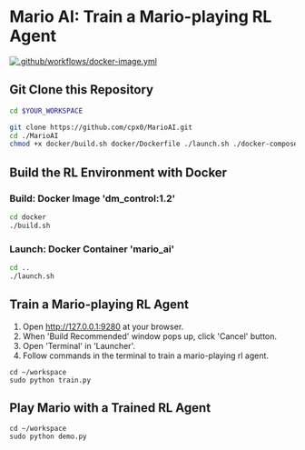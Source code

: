 # Mario AI: Train a Mario-playing RL Agent

[![.github/workflows/docker-image.yml](https://github.com/cpx0/MarioAI/actions/workflows/docker-image.yml/badge.svg)](https://github.com/cpx0/MarioAI/actions/workflows/docker-image.yml)

## Git Clone this Repository

```bash
cd $YOUR_WORKSPACE
```
```bash
git clone https://github.com/cpx0/MarioAI.git
cd ./MarioAI
chmod +x docker/build.sh docker/Dockerfile ./launch.sh ./docker-compose.yml
```

## Build the RL Environment with Docker

### Build: Docker Image 'dm_control:1.2'

```bash
cd docker
./build.sh
```

### Launch: Docker Container 'mario_ai'

```bash
cd ..
./launch.sh
```

## Train a Mario-playing RL Agent

1. Open http://127.0.0.1:9280 at your browser.
2. When 'Build Recommended' window pops up, click 'Cancel' button.
3. Open 'Terminal' in 'Launcher'.
4. Follow commands in the terminal to train a mario-playing rl agent.

```bush
cd ~/workspace
sudo python train.py
```

## Play Mario with a Trained RL Agent

```bush
cd ~/workspace
sudo python demo.py
```
